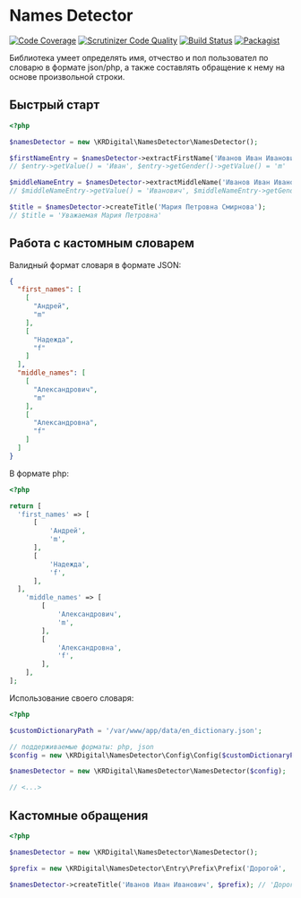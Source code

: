 # Names Detector

[![Code Coverage](https://scrutinizer-ci.com/g/kr-digital/names-detector/badges/coverage.png?b=master)](https://scrutinizer-ci.com/g/kr-digital/names-detector/?branch=master) [![Scrutinizer Code Quality](https://scrutinizer-ci.com/g/kr-digital/names-detector/badges/quality-score.png?b=master)](https://scrutinizer-ci.com/g/kr-digital/names-detector/?branch=master) [![Build Status](https://travis-ci.org/kr-digital/names-detector.svg?branch=master)](https://travis-ci.org/kr-digital/names-detector) [![Packagist](https://img.shields.io/packagist/v/kr-digital/names-detector.svg)](https://packagist.org/packages/kr-digital/names-detector)

Библиотека умеет определять имя, отчество и пол пользовател по словарю в формате json/php, а также составлять обращение к нему на основе произвольной строки.

## Быстрый старт
```php
<?php

$namesDetector = new \KRDigital\NamesDetector\NamesDetector();

$firstNameEntry = $namesDetector->extractFirstName('Иванов Иван Иванович'); 
// $entry->getValue() = 'Иван', $entry->getGender()->getValue() = 'm'

$middleNameEntry = $namesDetector->extractMiddleName('Иванов Иван Иванович'); 
// $middleNameEntry->getValue() = 'Иванович', $middleNameEntry->getGender()->getValue() = 'm'

$title = $namesDetector->createTitle('Мария Петровна Смирнова');
// $title = 'Уважаемая Мария Петровна'
```

## Работа с кастомным словарем

Валидный формат словаря в формате JSON:
```json
{
  "first_names": [
    [
      "Андрей",
      "m"
    ],
    [
      "Надежда",
      "f"
    ]
  ],
  "middle_names": [
    [
      "Александрович",
      "m"
    ],
    [
      "Александровна",
      "f"
    ]
  ]
}
```

В формате php:
```php
<?php

return [
  'first_names' => [
      [
          'Андрей',
          'm',
      ],
      [
          'Надежда',
          'f',
      ],
  ],
    'middle_names' => [
        [
            'Александрович',
            'm',
        ],
        [
            'Александровна',
            'f',
        ],
    ],
];
```

Использование своего словаря:
```php
<?php

$customDictionaryPath = '/var/www/app/data/en_dictionary.json';

// поддерживаемые форматы: php, json
$config = new \KRDigital\NamesDetector\Config\Config($customDictionaryPath);

$namesDetector = new \KRDigital\NamesDetector\NamesDetector($config);

// <...>
```

## Кастомные обращения
```php
<?php

$namesDetector = new \KRDigital\NamesDetector\NamesDetector();

$prefix = new \KRDigital\NamesDetector\Entry\Prefix\Prefix('Дорогой', 'Дорогая');

$namesDetector->createTitle('Иванов Иван Иванович', $prefix); // 'Дорогой Иван Иванович'
```
